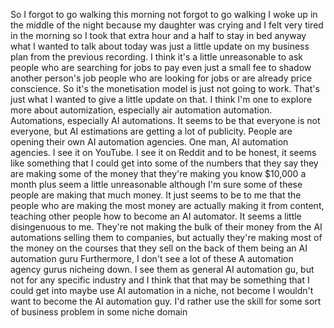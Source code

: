 So I forgot to go walking this morning not forgot to go walking I woke up in the middle of the night because my daughter was crying and I felt very tired in the morning so I took that extra hour and a half to stay in bed anyway what I wanted to talk about today was just a little update on my business plan from the previous recording. I think it's a little unreasonable to ask people who are searching for jobs to pay even just a small fee to shadow another person's job people who are looking for jobs or are already price conscience. So it's the monetisation model is just not going to work. That's just what I wanted to give a little update on that. I think I'm one to explore more about automization, especially air automation automation. Automations, especially AI automations. It seems to be that everyone is not everyone, but AI estimations are getting a lot of publicity. People are opening their own AI automation agencies. One man, AI automation agencies. I see it on YouTube. I see it on Reddit and to be honest, it seems like something that I could get into some of the numbers that they say they are making some of the money that they're making you know $10,000 a month plus seem a little unreasonable although I'm sure some of these people are making that much money. It just seems to be to me that the people who are making the most money are actually making it from content, teaching other people how to become an AI automator. It seems a little disingenuous to me. They're not making the bulk of their money from the AI automations selling them to companies, but actually they're making most of the money on the courses that they sell on the back of them being an AI automation guru Furthermore, I don't see a lot of these A automation agency gurus nicheing down. I see them as general AI automation gu, but not for any specific industry and I think that that may be something that I could get into maybe use AI automation in a niche, not become I wouldn't want to become the AI automation guy. I'd rather use the skill for some sort of business problem in some niche domain